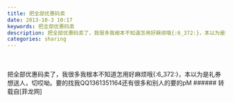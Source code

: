 ```yaml
---
title: 把全部优惠码卖
date: 2013-10-3 10:17
keywords: 把全部优惠码卖
description: 把全部优惠码卖了，我很多我根本不知道怎用好麻烦哦{:6_372:}，本以为是礼券想送人，切哎呦。要的找我QQ1361351164还有很多和别人的要的pM
categories: sharing
---
```

<td class="t_f" id="postmessage_57641">

<br/>
<br/>
把全部优惠码卖了，我很多我根本不知道怎用好麻烦哦{:6_372:}，本以为是礼券想送人，切哎呦。要的找我QQ1361351164还有很多和别人的要的pM</td>
###### 转载自[菲龙网]